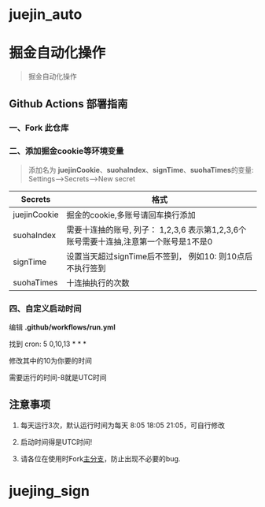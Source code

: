 # juejin_auto

# 掘金自动化操作

> 掘金自动化操作

## Github Actions 部署指南

### 一、Fork 此仓库

### 二、添加掘金cookie等环境变量
> 添加名为  **juejinCookie**、**suohaIndex**、**signTime**、**suohaTimes**的变量: Settings-->Secrets-->New secret  

| Secrets |  格式  |
| -------- | ----- |
| juejinCookie | 掘金的cookie,多账号请回车换行添加|
| suohaIndex |   需要十连抽的账号, 列子： 1,2,3,6  表示第1,2,3,6个账号需要十连抽,注意第一个账号是1不是0|
| signTime |   设置当天超过signTime后不签到， 例如10: 则10点后不执行签到|
| suohaTimes |   十连抽执行的次数|

### 四、自定义启动时间

编辑 **.github/workflows/run.yml**

找到 cron: 5 0,10,13 * * *

修改其中的10为你要的时间

需要运行的时间-8就是UTC时间

## 注意事项

1. 每天运行3次，默认运行时间为每天 8:05 18:05 21:05，可自行修改

2. 启动时间得是UTC时间!

3. 请各位在使用时Fork[主分支](https://github.com/jxmc11/juejing_sign/)，防止出现不必要的bug.
# juejing_sign
